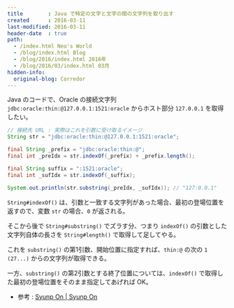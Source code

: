 ```yaml
---
title        : Java で特定の文字と文字の間の文字列を取り出す
created      : 2016-03-11
last-modified: 2016-03-11
header-date  : true
path:
  - /index.html Neo's World
  - /blog/index.html Blog
  - /blog/2016/index.html 2016年
  - /blog/2016/03/index.html 03月
hidden-info:
  original-blog: Corredor
---
```


Java のコードで、Oracle の接続文字列 `jdbc:oracle:thin:@127.0.0.1:1521:oracle` からホスト部分 `127.0.0.1` を取得したい。

```java
// 接続先 URL : 実際はこれを引数に受け取るイメージ
String str = "jdbc:oracle:thin:@127.0.0.1:1521:oracle";

final String _prefix = "jdbc:oracle:thin:@";
final int _preIdx = str.indexOf(_prefix) + _prefix.length();

final String suffix = ":1521:oracle";
final int _sufIdx = str.indexOf(_suffix);

System.out.println(str.substring(_preIdx, _sufIdx)); // "127:0.0.1"
```

`String#indexOf()` は、引数と一致する文字列があった場合、最初の登場位置を返すので、変数 `str` の場合、`0` が返される。

そこから後で `String#substring()` でズラす分、つまり `indexOf()` の引数とした文字列自体の長さを `String#length()` で取得して足してやる。

これを `substring()` の第1引数、開始位置に指定すれば、`thin:@` の次の `1 (27...)` からの文字列が取得できる。

一方、`substring()` の第2引数とする終了位置については、`indexOf()` で取得した最初の登場位置をそのまま指定してあげれば OK。

- 参考 : [Syunp On | Syunp On](http://syunpon.com/programing/java/sample/substring.shtml)

